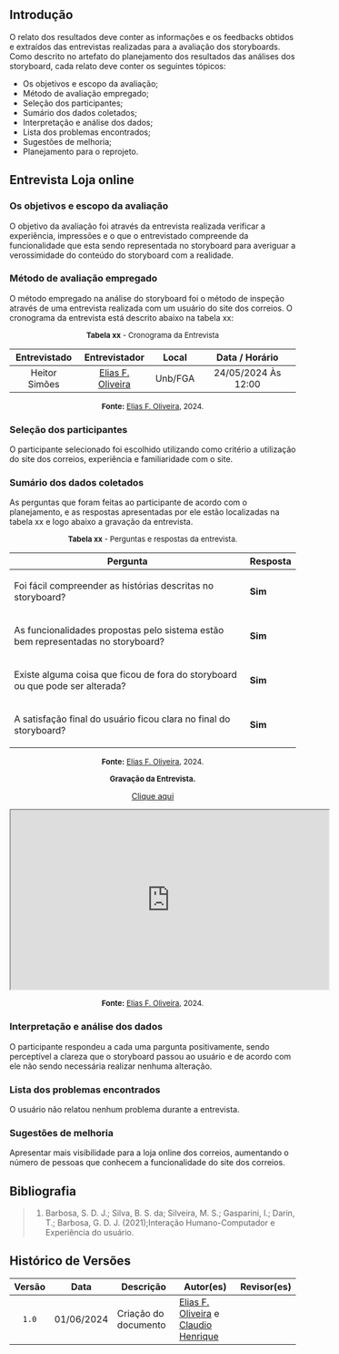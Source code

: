 ## Introdução

O relato dos resultados deve conter as informações e os feedbacks obtidos e extraídos das entrevistas realizadas para a avaliação dos storyboards. Como descrito no artefato do planejamento dos resultados das análises dos storyboard, cada relato deve conter os seguintes tópicos:

- Os objetivos e escopo da avaliação;
- Método de avaliação empregado;
- Seleção dos participantes;
- Sumário dos dados coletados;
- Interpretação e análise dos dados;
- Lista dos problemas encontrados;
- Sugestões de melhoria;
- Planejamento para o reprojeto.
<!-- Início Loja Online -->

## Entrevista Loja online

### Os objetivos e escopo da avaliação
O objetivo da avaliação foi através da entrevista realizada verificar a experiência, impressões e o que o entrevistado compreende da funcionalidade que esta sendo representada no storyboard para averiguar a verossimidade do conteúdo do storyboard com a realidade.

### Método de avaliação empregado
O método empregado na análise do storyboard foi o método de inspeção através de uma entrevista realizada com um usuário do site dos correios. O cronograma da entrevista está descrito abaixo na tabela xx:

<center>

<font size="2"><p style="text-align: center">**Tabela xx** - Cronograma da Entrevista</p></font>

| Entrevistado | Entrevistador | Local | Data / Horário |
|:--:|:--:|:--:|:--:|
| Heitor Simões | [Elias F. Oliveira][EliasGH] | Unb/FGA | 24/05/2024 Às 12:00 |

<font size="2"><p style="text-align: center">**Fonte:** [Elias F. Oliveira][EliasGH], 2024.</p></font>

</center>

### Seleção dos participantes
O participante selecionado foi escolhido utilizando como critério a utilização do site dos correios, experiência e familiaridade com o site.

### Sumário dos dados coletados

As perguntas que foram feitas ao participante de acordo com o planejamento, e as respostas apresentadas por ele estão localizadas na tabela xx e logo abaixo a gravação da entrevista.

<center>

<font size="2"><p style="text-align: center">**Tabela xx** - Perguntas e respostas da entrevista.</p></font>

|Pergunta | Resposta |
|-|-|
| <p>Foi fácil compreender as histórias descritas no storyboard?</p> | **Sim**  |
| <p> As funcionalidades propostas pelo sistema estão bem representadas no storyboard?</p> | **Sim** |
| <p> Existe alguma coisa que ficou de fora do storyboard ou que pode ser alterada? </p> | **Sim** |
| <p> A satisfação final do usuário ficou clara no final do storyboard? </p> | **Sim** |


<font size="2"><p style="text-align: center">**Fonte:** [Elias F. Oliveira][EliasGH], 2024.</p></font>

</center>

<font size="2"><p style="text-align: center">**Gravação da Entrevista.**</p></font>

<p style="text-align: center"><a href="https://drive.google.com/file/d/1SJCMWphKKUnciNqTNvzYq-2fE5HWtWQE/preview" target="blanket">Clique aqui</a></p>

<p style="text-align: center"><iframe src="https://drive.google.com/file/d/1SJCMWphKKUnciNqTNvzYq-2fE5HWtWQE/preview" width="560" height="315" allow="autoplay"></iframe></p>


<font size="2"><p style="text-align: center">**Fonte:** [Elias F. Oliveira][EliasGH], 2024.</p></font>

### Interpretação e análise dos dados
O participante respondeu a cada uma pargunta positivamente, sendo perceptível a clareza que o storyboard passou ao usuário e de acordo com ele não sendo necessária realizar nenhuma alteração.

### Lista dos problemas encontrados
O usuário não relatou nenhum problema durante a entrevista.

### Sugestões de melhoria
Apresentar mais visibilidade para a loja online dos correios, aumentando o número de pessoas que conhecem a funcionalidade do site dos correios.

<!-- Fim Análise Loja Online -->

## Bibliografia
> 1. Barbosa, S. D. J.; Silva, B. S. da; Silveira, M. S.; Gasparini, I.; Darin, T.; Barbosa, G. D. J. (2021);Interação Humano-Computador e Experiência do usuário.

## Histórico de Versões

| Versão | Data | Descrição | Autor(es) | Revisor(es) |
| :----: | :--: | --------- | ----------- | ------ |
| `1.0`  | 01/06/2024 | Criação do documento |[Elias F. Oliveira][EliasGH] e [Claudio Henrique][ClaudioGH] | |

[ClaudioGH]: https://github.com/claudiohsc
[EliasGH]: https://github.com/EliasOliver21
[GabrielBGH]: https://github.com/Bertolazi
[GabrielFGH]: https://github.com/MMcLovin
[PabloGH]: https://github.com/pabloheika
[RicardoGH]: https://www.github.com/avmricardo